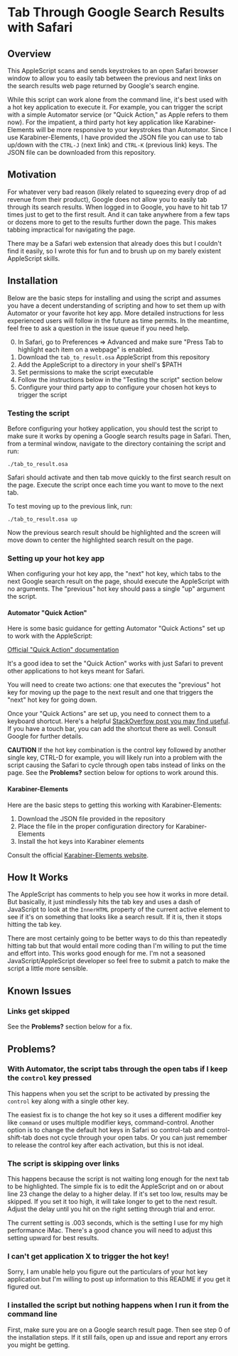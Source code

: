 # Tab Through Google Search Results with Safari

## Overview

This AppleScript scans and sends keystrokes to an open Safari browser window to allow you to easily tab between the previous and next links on the search results web page returned by Google's search engine.

While this script can work alone from the command line, it's best used with a hot key application to execute it. For example, you can trigger the script with a simple Automator service (or "Quick Action," as Apple refers to them now). For the impatient, a third party hot key application like Karabiner-Elements will be more responsive to your keystrokes than Automator. Since I use Karabiner-Elements, I have provided the JSON file you can use to tab up/down with the `CTRL-J` (next link) and `CTRL-K` (previous link) keys. The JSON file can be downloaded from this repository.

## Motivation

For whatever very bad reason (likely related to squeezing every drop of ad revenue from their product), Google does not allow you to easily tab through its search results. When logged in to Google, you have to hit tab 17 times just to get to the first result. And it can take anywhere from a few taps or dozens more to get to the results further down the page. This makes tabbing impractical for navigating the page.

There may be a Safari web extension that already does this but I couldn't find it easily, so I wrote this for fun and to brush up on my barely existent AppleScript skills.

## Installation

Below are the basic steps for installing and using the script and assumes you have a decent understanding of scripting and how to set them up with Automator or your favorite hot key app. More detailed instructions for less experienced users will follow in the future as time permits. In the meantime, feel free to ask a question in the issue queue if you need help.

0. In Safari, go to Preferences => Advanced and make sure "Press Tab to highlight each item on a webpage" is enabled.
1. Download the `tab_to_result.osa` AppleScript from this repository
2. Add the AppleScript to a directory in your shell's $PATH
3. Set permissions to make the script executable
4. Follow the instructions below in the "Testing the script" section below
5. Configure your third party app to configure your chosen hot keys to trigger the script

### Testing the script

Before configuring your hotkey application, you should test the script to make sure it works by opening a Google search results page in Safari. Then, from a terminal window, navigate to the directory containing the script and run:

`./tab_to_result.osa`

Safari should activate and then tab move quickly to the first search result on the page. Execute the script once each time you want to move to the next tab.

To test moving up to the previous link, run:

`./tab_to_result.osa up`

Now the previous search result should be highlighted and the screen will move down to center the highlighted search result on the page.

### Setting up your hot key app

When configuring your hot key app, the "next" hot key, which tabs to the next Google search result on the page, should execute the AppleScript with no arguments. The "previous" hot key should pass a single "up" argument the script.

#### Automator "Quick Action"

Here is some basic guidance for getting Automator "Quick Actions" set up to work with the AppleScript:

[Official "Quick Action" documentation](https://support.apple.com/guide/automator/use-quick-action-workflows-aut73234890a/mac)

It's a good idea to set the "Quick Action" works with just Safari to prevent other applications to hot keys meant for Safari.

You will need to create two actions: one that executes the "previous" hot key for moving up the page to the next result and one that triggers the "next" hot key for going down.

Once your "Quick Actions" are set up, you need to connect them to a keyboard shortcut. Here's a helpful [StackOverfow post you may find useful](https://apple.stackexchange.com/questions/175215/how-do-i-assign-a-keyboard-shortcut-to-an-applescript-i-wrote). If you have a touch bar, you can add the shortcut there as well. Consult Google for further details.

**CAUTION** If the hot key combination is the control key followed by another single key, CTRL-D for example, you will likely run into a problem with the script causing the Safari to cycle through open tabs instead of links on the page. See the **Problems?** section below for options to work around this.

#### Karabiner-Elements

Here are the basic steps to getting this working with Karabiner-Elements:

1. Download the JSON file provided in the repository
2. Place the file in the proper configuration directory for Karabiner-Elements
3. Install the hot keys into Karabiner elements

Consult the official [Karabiner-Elements website](https://karabiner-elements.pqrs.org).

## How It Works

The AppleScript has comments to help you see how it works in more detail. But basically, it just mindlessly hits the tab key and uses a dash of JavaScript to look at the `InnerHTML` property of the current active element to see if it's on something that looks like a search result. If it is, then it stops hitting the tab key.

There are most certainly going to be better ways to do this than repeatedly hitting tab but that would entail more coding than I'm willing to put the time and effort into. This works good enough for me. I'm not a seasoned JavaScript/AppleScript developer so feel free to submit a patch to make the script a little more sensible.

## Known Issues

### Links get skipped

See the **Problems?** section below for a fix.

## Problems?

### With Automator, the script tabs through the open tabs if I keep the `control` key pressed

This happens when you set the script to be activated by pressing the `control` key along with a single other key.

The easiest fix is to change the hot key so it uses a different modifier key like `command` or uses multiple modifier keys, command-control. Another option is to change the default hot keys in Safari so control-tab and control-shift-tab does not cycle through your open tabs. Or you can just remember to release the control key after each activation, but this is not ideal.

### The script is skipping over links

This happens because the script is not waiting long enough for the next tab to be highlighted. The simple fix is to edit the AppleScript and on or about line 23 change the delay to a higher delay. If it's set too low, results may be skipped. If you set it too high, it will take longer to get to the next result. Adjust the delay until you hit on the right setting through trial and error.

The current setting is .003 seconds, which is the setting I use for my high performance iMac. There's a good chance you will need to adjust this setting upward for best results.

### I can't get application X to trigger the hot key!

Sorry, I am unable help you figure out the particulars of your hot key application but I'm willing to post up information to this README if you get it figured out.

### I installed the script but nothing happens when I run it from the command line

First, make sure you are on a Google search result page. Then see step 0 of the installation steps. If it still fails, open up and issue and report any errors you might be getting.
